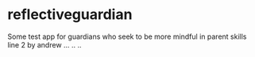 # reflectiveguardian
Some test app for guardians who seek to be more mindful in parent skills
line 2 by andrew
...
..
..
